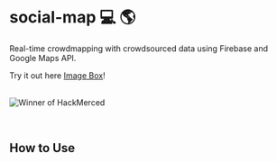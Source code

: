 # social-map :computer: :earth_americas:
Real-time crowdmapping with crowdsourced data using Firebase and Google Maps API. 

Try it out here [Image Box](https://johnsolojoseph.github.io/image-box/)!
<br />
<br />


![Winner of HackMerced](https://devpost-challengepost.netdna-ssl.com/assets/shared/software/winner-ribbon-d6a3513950ca29607c8d8682f419dd99.png)

<br />

## How to Use

